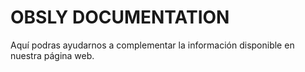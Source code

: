 # **OBSLY DOCUMENTATION**

Aquí podras ayudarnos a complementar la información disponible en nuestra página web.
